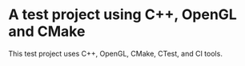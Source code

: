 # A test project using C++, OpenGL and CMake
 This test project uses C++, OpenGL, CMake, CTest, and CI tools.